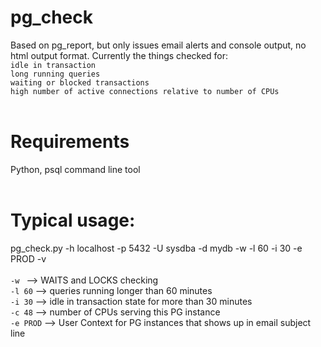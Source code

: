 # pg_check
Based on pg_report, but only  issues email alerts and console output, no html output format.  Currently the things checked for:
<br/>
`idle in transaction`
<br/>
`long running queries`
<br/>
`waiting or blocked transactions`
<br/>
`high number of active connections relative to number of CPUs`
<br/><br/>

# Requirements
Python, psql command line tool
<br/><br/>

# Typical usage: 
pg_check.py -h localhost -p 5432 -U sysdba -d mydb -w -l 60 -i 30 -e PROD -v
<br/><br/>
`-w `     --> WAITS and LOCKS checking
<br/>
`-l 60`   --> queries running longer than 60 minutes
<br/>
`-i 30`   --> idle in transaction state for more than 30 minutes
<br/>
`-c 48`   --> number of CPUs serving this PG instance
<br/>
`-e PROD` --> User Context for PG instances that shows up in email subject line

